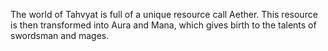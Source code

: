 The world of Tahvyat is full of a unique resource call Aether. This resource is then transformed into Aura and Mana, which gives birth to the talents of swordsman and mages.